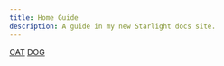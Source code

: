 ```yaml
---
title: Home Guide
description: A guide in my new Starlight docs site.
---
```

[CAT](../guides/CAT.md)
[DOG](../reference/DOG.md)